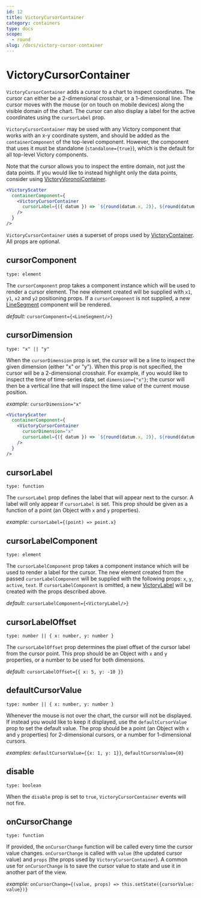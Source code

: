 ```yaml
---
id: 12
title: VictoryCursorContainer
category: containers
type: docs
scope:
  - round
slug: /docs/victory-cursor-container
---
```


# VictoryCursorContainer

`VictoryCursorContainer` adds a cursor to a chart to inspect coordinates.
The cursor can either be a 2-dimensional crosshair, or a 1-dimensional line.
The cursor moves with the mouse (or on touch on mobile devices) along the visible domain of the chart.
The cursor can also display a label for the active coordinates using the `cursorLabel` prop.

`VictoryCursorContainer` may be used with any Victory component that works with an x-y coordinate
system, and should be added as the `containerComponent` of the top-level component.
However, the component that uses it must be standalone
(`standalone={true}`), which is the default for all top-level Victory components.

Note that the cursor allows you to inspect the entire domain, not just the data points.
If you would like to instead highlight only the data points, consider using [VictoryVoronoiContainer][].

```jsx live
<VictoryScatter
  containerComponent={
    <VictoryCursorContainer
      cursorLabel={({ datum }) => `${round(datum.x, 2)}, ${round(datum.y, 2)}`}
    />
  }
/>
```

`VictoryCursorContainer` uses a superset of props used by [VictoryContainer][]. All props are optional.

## cursorComponent

`type: element`

The `cursorComponent` prop takes a component instance which will be used to render a cursor element. The new element created will be supplied with `x1`, `y1`, `x2` and `y2` positioning props. If a `cursorComponent` is not supplied, a new [LineSegment][] component will be rendered.

_default:_ `cursorComponent={<LineSegment/>}`

## cursorDimension

`type: "x" || "y"`

When the `cursorDimension` prop is set, the cursor will be a line to inspect the given dimension
(either "x" or "y"). When this prop is not specified, the cursor will be a 2-dimensional crosshair.
For example, if you would like to inspect the time of time-series data, set `dimension={"x"}`;
the cursor will then be a vertical line that will inspect the time value of the current mouse position.

_example:_ `cursorDimension="x"`

```jsx live
<VictoryScatter
  containerComponent={
    <VictoryCursorContainer
      cursorDimension="x"
      cursorLabel={({ datum }) => `${round(datum.x, 2)}, ${round(datum.y, 2)}`}
    />
  }
/>
```

## cursorLabel

`type: function`

The `cursorLabel` prop defines the label that will appear next to the cursor.
A label will only appear if `cursorLabel` is set. This prop should be given as a function of a point (an Object with `x` and `y` properties).

_example:_ `cursorLabel={(point) => point.x}`

## cursorLabelComponent

`type: element`

The `cursorLabelComponent` prop takes a component instance which will be used to render a label for the cursor. The new element created from the passed `cursorLabelComponent` will be supplied with the following props: `x`, `y`, `active`, `text`. If `cursorLabelComponent` is omitted, a new [VictoryLabel][] will be created with the props described above.

_default:_ `cursorLabelComponent={<VictoryLabel/>}`

## cursorLabelOffset

`type: number || { x: number, y: number }`

The `cursorLabelOffset` prop determines the pixel offset of the cursor label from the cursor point.
This prop should be an Object with `x` and `y` properties, or a number to be used for both dimensions.

_default:_ `cursorLabelOffset={{ x: 5, y: -10 }}`

## defaultCursorValue

`type: number || { x: number, y: number }`

Whenever the mouse is not over the chart, the cursor will not be displayed.
If instead you would like to keep it displayed, use the `defaultCursorValue` prop to set the default value. The prop should be a point (an Object with `x` and `y` properties) for 2-dimensional cursors, or a number for 1-dimensional cursors.

_examples:_ `defaultCursorValue={{x: 1, y: 1}}`, `defaultCursorValue={0}`

## disable

`type: boolean`

When the `disable` prop is set to `true`, `VictoryCursorContainer` events will not fire.

## onCursorChange

`type: function`

If provided, the `onCursorChange` function will be called every time the cursor value changes. `onCursorChange` is called with `value` (the updated cursor value) and `props` (the props used by `VictoryCursorContainer`). A common use for `onCursorChange` is to save the cursor value to state and use it in another part of the view.

*example:* `onCursorChange={(value, props) => this.setState({cursorValue: value})}`

[victoryvoronoicontainer]: /docs/victory-voronoi-container
[victorycontainer]: /docs/victory-container
[victorylabel]: /docs/victory-label
[linesegment]: /docs/victory-primitives#linesegment
